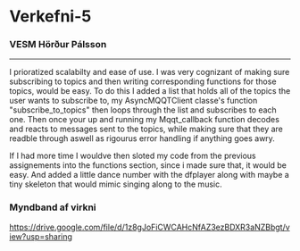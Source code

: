 # Verkefni-5

### VESM Hörður Pálsson
------ 

I prioratized scalabilty and ease of use. I was very cognizant of making sure subscribing to topics and then writing corresponding functions for those topics, would be easy. To do this I added a list that holds all of the topics the user wants to subscribe to, my AsyncMQQTClient classe's function "subscribe_to_topics" then loops through the list and subscribes to each one. Then once your up and running my Mqqt_callback function decodes and reacts to messages sent to the topics, while making sure that they are readble through aswell as rigourus error handling if anything goes awry.

If I had more time I wouldve then sloted my code from the previous assignements into the functions section, since i made sure that, it would be easy. And added a little dance number with the dfplayer along with maybe a tiny skeleton that would mimic singing along to the music.

### Myndband af virkni
https://drive.google.com/file/d/1z8gJoFiCWCAHcNfAZ3ezBDXR3aNZBbgt/view?usp=sharing
